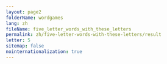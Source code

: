 ```yaml
---
layout: page2
folderName: wordgames
lang: zh
fileName: five_letter_words_with_these_letters
permalink: zh/five-letter-words-with-these-letters/result
letter: 5
sitemap: false
nointernationalization: true   
---
```

